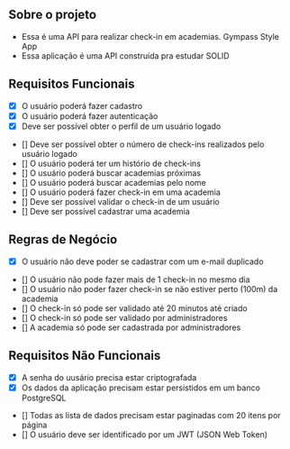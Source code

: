 ## Sobre o projeto 

- Essa é uma API para realizar check-in em academias. Gympass Style App
- Essa aplicação é uma API construída pra estudar SOLID 


## Requisitos Funcionais

- [x] O usuário poderá fazer cadastro 
- [x] O usuário poderá fazer autenticação
- [x] Deve ser possível obter o perfil de um usuário logado
- [] Deve ser possível obter o número de check-ins realizados pelo usuário logado
- [] O usuário poderá ter um histório de check-ins
- [] O usuário poderá buscar academias próximas 
- [] O usuário poderá buscar academias pelo nome 
- [] O usuário poderá fazer check-in em uma academia
- [] Deve ser possível validar o check-in de um usuário 
- [] Deve ser possível cadastrar uma academia 


## Regras de Negócio 

- [x] O usuário não deve poder se cadastrar com um e-mail duplicado 
- [] O usuário não pode fazer mais de 1 check-in no mesmo dia
- [] O usuário não poder fazer check-in se não estiver perto (100m) da academia 
- [] O check-in só pode ser validado até 20 minutos até criado
- [] O check-in só pode ser validado por administradores 
- [] A academia só pode ser cadastrada por administradores 

## Requisitos Não Funcionais 

- [x] A senha do uusário precisa estar criptografada
- [x] Os dados da aplicação precisam estar persistidos em um banco PostgreSQL 
- [] Todas as lista de dados precisam estar paginadas com 20 itens por página 
- [] O usuário deve ser identificado por um JWT (JSON Web Token)
